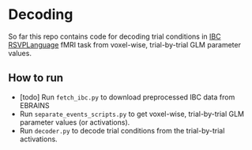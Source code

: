 # Decoding

So far this repo contains code for decoding trial conditions in [IBC RSVPLanguage](https://individual-brain-charting.github.io/docs/tasks.html#rsvplanguage) fMRI task from voxel-wise, trial-by-trial GLM parameter values.

## How to run

* [todo] Run `fetch_ibc.py` to download preprocessed IBC data from EBRAINS
* Run `separate_events_scripts.py` to get voxel-wise, trial-by-trial GLM parameter values (or activations).
* Run `decoder.py` to decode trial conditions from the trial-by-trial activations.